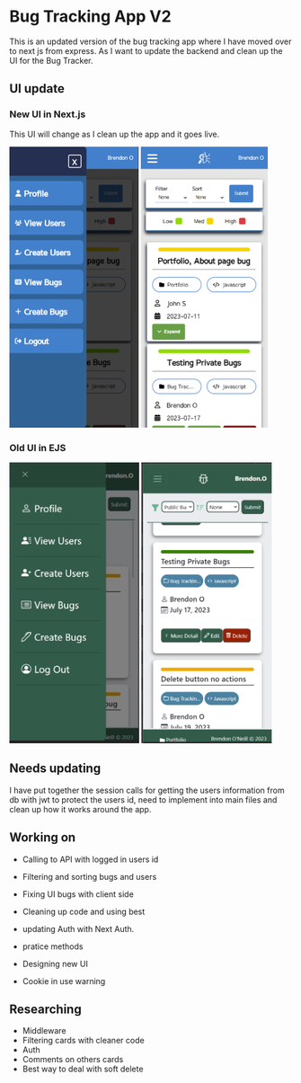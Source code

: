 # Bug Tracking App V2
This is an updated version of the bug tracking app where I have moved over to next js from express. As I want to update the backend and clean up the UI for the Bug Tracker.

## UI update
### New UI in Next.js
This UI will change as I clean up the app and it goes live. 

<img src="new-bug-1.png" height="500"> <img src="new-bug-2.png" height="500">

### Old UI in EJS
<img src="old-bug-1.png" height="500"> <img src="old-bug-2.png" height="500">

## Needs updating
I have put together the session calls for getting the users information from db with jwt to protect the users id, need to implement into main files and clean up how it works around the app. 


## Working on
- Calling to API with logged in users id
- Filtering and sorting bugs and users
- Fixing UI bugs with client side
- Cleaning up code and using best
- updating Auth with Next Auth.
- pratice methods
- Designing new UI

- Cookie in use warning

## Researching
- Middleware
- Filtering cards with cleaner code
- Auth
- Comments on others cards
- Best way to deal with soft delete
